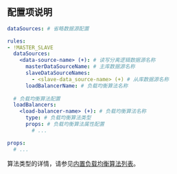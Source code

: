 
## 配置项说明

```yaml
dataSources: # 省略数据源配置

rules:
- !MASTER_SLAVE
  dataSources:
    <data-source-name> (+): # 读写分离逻辑数据源名称
      masterDataSourceName: # 主库数据源名称
      slaveDataSourceNames: 
        - <slave-data_source-name> (+) # 从库数据源名称
      loadBalancerName: # 负载均衡算法名称
  
  # 负载均衡算法配置
  loadBalancers:
    <load-balancer-name> (+): # 负载均衡算法名称
      type: # 负载均衡算法类型
      props: # 负载均衡算法属性配置
        # ...

props:
  # ...
```

算法类型的详情，请参见[内置负载均衡算法列表](/cn/user-manual/shardingsphere-jdbc/configuration/built-in-algorithm/load-balance)。
